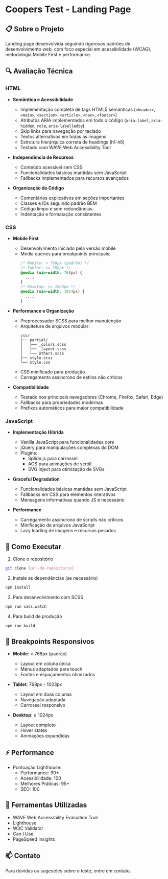 # Coopers Test - Landing Page

## 📋 Sobre o Projeto

Landing page desenvolvida seguindo rigorosos padrões de desenvolvimento web, com foco especial em acessibilidade (WCAG), metodologia Mobile First e performance.

## 🔍 Avaliação Técnica

### HTML

- **Semântica e Acessibilidade**

  - Implementação completa de tags HTML5 semânticas (`<header>`, `<main>`, `<section>`, `<article>`, `<nav>`, `<footer>`)
  - Atributos ARIA implementados em todo o código (`aria-label`, `aria-hidden`, `role`, `aria-labelledby`)
  - Skip links para navegação por teclado
  - Textos alternativos em todas as imagens
  - Estrutura hierárquica correta de headings (h1-h6)
  - Testado com WAVE Web Accessibility Tool

- **Independência de Recursos**

  - Conteúdo acessível sem CSS
  - Funcionalidades básicas mantidas sem JavaScript
  - Fallbacks implementados para recursos avançados

- **Organização do Código**
  - Comentários explicativos em seções importantes
  - Classes e IDs seguindo padrão BEM
  - Código limpo e sem redundâncias
  - Indentação e formatação consistentes

### CSS

- **Mobile First**

  - Desenvolvimento iniciado pela versão mobile
  - Media queries para breakpoints principais:
    ```css
    /* Mobile: < 768px (padrão) */
    /* Tablet: >= 768px */
    @media (min-width: 768px) {
      ...;
    }
    /* Desktop: >= 1024px */
    @media (min-width: 1024px) {
      ...;
    }
    ```

- **Performance e Organização**

  - Preprocessador SCSS para melhor manutenção
  - Arquitetura de arquivos modular:
    ```
    css/
    ├── partial/
    │   ├── _colors.scss
    │   ├── _layout.scss
    │   └── others.scss
    ├── style.scss
    └── style.css
    ```
  - CSS minificado para produção
  - Carregamento assíncrono de estilos não críticos

- **Compatibilidade**
  - Testado nos principais navegadores (Chrome, Firefox, Safari, Edge)
  - Fallbacks para propriedades modernas
  - Prefixos automáticos para maior compatibilidade

### JavaScript

- **Implementação Híbrida**

  - Vanilla JavaScript para funcionalidades core
  - jQuery para manipulações complexas do DOM
  - Plugins:
    - Splide.js para carrossel
    - AOS para animações de scroll
    - SVG Inject para otimização de SVGs

- **Graceful Degradation**

  - Funcionalidades básicas mantidas sem JavaScript
  - Fallbacks em CSS para elementos interativos
  - Mensagens informativas quando JS é necessário

- **Performance**
  - Carregamento assíncrono de scripts não críticos
  - Minificação de arquivos JavaScript
  - Lazy loading de imagens e recursos pesados

## 🚀 Como Executar

1. Clone o repositório

```bash
git clone [url-do-repositorio]
```

2. Instale as dependências (se necessário)

```bash
npm install
```

3. Para desenvolvimento com SCSS

```bash
npm run sass:watch
```

4. Para build de produção

```bash
npm run build
```

## 📱 Breakpoints Responsivos

- **Mobile**: < 768px (padrão)

  - Layout em coluna única
  - Menus adaptados para touch
  - Fontes e espaçamentos otimizados

- **Tablet**: 768px - 1023px

  - Layout em duas colunas
  - Navegação adaptada
  - Carrossel responsivo

- **Desktop**: ≥ 1024px
  - Layout completo
  - Hover states
  - Animações expandidas

## ⚡ Performance

- Pontuação Lighthouse:
  - Performance: 90+
  - Acessibilidade: 100
  - Melhores Práticas: 95+
  - SEO: 100

## 🔧 Ferramentas Utilizadas

- WAVE Web Accessibility Evaluation Tool
- Lighthouse
- W3C Validator
- Can I Use
- PageSpeed Insights

## 📫 Contato

Para dúvidas ou sugestões sobre o teste, entre em contato.
